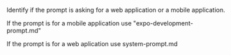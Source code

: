 Identify if the prompt is asking for a web application or a mobile application.

If the prompt is  for a mobile application use "expo-development-prompt.md"

If the prompt is for a web aplication  use system-prompt.md
